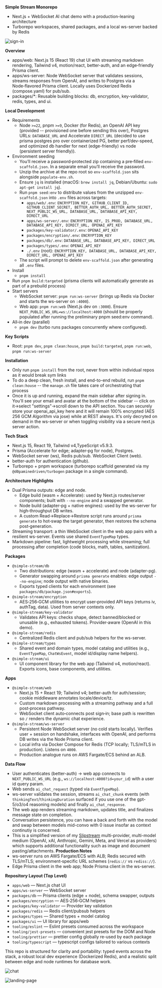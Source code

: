 **Simple Stream Monorepo**

- Next.js + WebSocket AI chat demo with a production-leaning architecture
- Turborepo workspaces, shared packages, and a local ws-server backed by Redis


![sign-in](./apps/web/public/sign-in.png)


**Overview**
- apps/web: Next.js 15 (React 19) chat UI with streaming markdown rendering, Tailwind v4, motion/react, better-auth, and an edge‑friendly Prisma client.
- apps/ws-server: Node WebSocket server that validates sessions, streams responses from OpenAI, and writes to Postgres via a Node‑flavored Prisma client. Locally uses Dockerized Redis (compose.yaml) for pub/sub.
- packages/*: Reusable building blocks: db, encryption, key-validator, redis, types, and ui.

**Local Development**
- Requirements
  - Node `>=22`, pnpm `>=9`, Docker (for Redis), an OpenAI API key (provided -- provisioned one before sending this over), Postgres URLs: `DATABASE_URL` and Accelerate `DIRECT_URL` (decided to use prisma postgres pro over containerized PG, better perf/dev-speed, and optimized db handler for next (edge-friendly) vs node (persistent server friendly)).
- Environment seeding
  - You’ll receive a password‑protected zip containing a pre‑filled `env-scaffold.json`. In a separate email you’ll receive the password.
  - Unzip the archive at the repo root so `env-scaffold.json` sits alongside `populate-env.sh`.
  - Ensure `jq` is installed (macOS: `brew install jq`, Debian/Ubuntu: `sudo apt-get install jq`).
  - Run `pnpm seed:env` to distribute values from the unzipped `env-scaffold.json` into `.env` files across targets:
    - `apps/web/.env`: `ENCRYPTION_KEY, GITHUB_CLIENT_ID, GITHUB_CLIENT_SECRET, BETTER_AUTH_URL, BETTER_AUTH_SECRET, NEXT_PUBLIC_WS_URL, DATABASE_URL, DATABASE_API_KEY, DIRECT_URL`
    - `apps/ws-server/.env`: `ENCRYPTION_KEY, IS_PROD, DATABASE_URL, DATABASE_API_KEY, DIRECT_URL, OPENAI_API_KEY`
    - `packages/key-validator/.env`: `OPENAI_API_KEY`
    - `packages/encryption/.env`: `ENCRYPTION_KEY`
    - `packages/db/.env`: `DATABASE_URL, DATABASE_API_KEY, DIRECT_URL`
    - `packages/types/.env`: `OPENAI_API_KEY`
    - `./.env` (root): `ENCRYPTION_KEY, DATABASE_URL, DATABASE_API_KEY, DIRECT_URL, OPENAI_API_KEY`
  - The script will prompt to delete `env-scaffold.json` after generating all `.env` files.
- Install
  - `pnpm install`
- Run `pnpm build:targeted` (prisma clients will automatically generate as part of a prebuild process) 
- Start servers
  - WebSocket server: `pnpm run:ws-server` (brings up Redis via Docker and starts the ws-server on `:4000`).
  - Web app: `pnpm run:web` (Next.js dev on `:3000`). Ensure `NEXT_PUBLIC_WS_URL=ws://localhost:4000` (should be properly populated after running the preliminary pnpm seed:env command).
- All‑in dev (parallel)
  - `pnpm dev` (turbo runs packages concurrently where configured).

**Key Scripts**
- Root: `pnpm dev`, `pnpm clean:house`, `pnpm build:targeted`, `pnpm run:web`, `pnpm run:ws-server`

**Installation**
- Only run `pnpm install` from the root, never from within individual repos as it would break sym links
- To do a deep clean, fresh install, and end-to-end rebuild, run `pnpm clean:house` -- the `manage.sh` file takes care of orchestrating that process
- Once it is up and running, expand the main sidebar after signing in. You'll see your email and avatar at the bottom of the sidebar -- click on it->select "settings"->scroll down to the API section. You can securely store your openai_api_key here and it will remain 100% encrypted (AES 256 GCM Algorithm via jose) while at REST always. It's only decryted on demand in the ws-server or when toggling visibility via a secure next.js server action.

**Tech Stack**
- Next.js 15, React 19, Tailwind v4,TypeScript v5.9.3.
- Prisma (Accelerate for edge; adapter‑pg for node), Postgres.
- WebSocket server (ws), Redis pub/sub. WebSocket Client (web).
- better-auth for authentication (github).
- Turborepo + pnpm workspace (turborepo scaffold generated via my `@d0paminedriven/turbogen` package in a single command).

**Architecture Highlights**
- Dual Prisma outputs: edge and node.
  - Edge build (wasm + Accelerate): used by Next.js routes/server components; built with `--no-engine` and a swapped generator.
  - Node build (adapter-pg + native engines): used by the ws-server for high‑throughput DB writes.
  - A custom Read→Replace→Restore script runs around `prisma generate` to hot‑swap the target generator, then restores the schema post‑generation.
- Streaming transport: a thin WebSocket client in the web app pairs with a resilient ws-server. Events use shared `EventTypeMap` types.
- Markdown pipeline: fast, lightweight processing while streaming; full processing after completion (code blocks, math, tables, sanitization).

**Packages**
- `@simple-stream/db`
  - Two distributions: edge (wasm + accelerate) and node (adapter-pg).
  - Generator swapping around `prisma generate` enables: edge output `--no-engine`; node output with native binaries.
  - Exports typed clients for each environment (see `packages/db/package.json#exports`).
- `@simple-stream/encryption`
  - AES‑256‑GCM utilities to encrypt user‑provided API keys (returns iv, authTag, data). Used from server contexts only.
- `@simple-stream/key-validator`
  - Validates API keys: checks shape, detect banned/blocked or unusable (e.g., exhausted tokens). Provider‑aware (OpenAI in this demo).
- `@simple-stream/redis`
  - Centralized Redis client and pub/sub helpers for the ws-server.
- `@simple-stream/types`
  - Shared event and domain types, model catalog and utilities (e.g., `EventTypeMap`, `ChatWsEvent`, model id/display name helpers).
- `@simple-stream/ui`
  - UI component library for the web app (Tailwind v4, motion/react). Exports icons, base components, and utilities.

**Apps**
- `@simple-stream/web`
  - Next.js 15 + React 19; Tailwind v4; better-auth for auth/session; cookie middleware annotates locale/device/tz.
  - Custom markdown processing with a streaming pathway and a full post‑process pathway.
  - WebSocket client auto‑connects post sign‑in; base path is rewritten so `/` renders the dynamic chat experience.
- `@simple-stream/ws-server`
  - Persistent Node WebSocket server (no cold starts locally). Verifies user + session on handshake, interfaces with OpenAI, and performs DB writes via the Node Prisma client.
  - Local infra via Docker Compose for Redis (TCP locally; TLS/mTLS in production). Listens on `4000`.
  - Production analogue runs on AWS Fargate/ECS behind an ALB.

**Data Flow**
- User authenticates (better-auth) → web app connects to `NEXT_PUBLIC_WS_URL` (e.g., `ws://localhost:4000?id=your_id`) with a user id query param.
- Web sends `ai_chat_request` (typed via `EventTypeMap`).
- ws-server validates the session, streams `ai_chat_chunk` events (with `thinkingText`/`thinkingDuration` surfaced if you use one of the gpt-5/o3/o4 reasoning models) and finally `ai_chat_response`.
- The web app renders streaming markdown, updates title, and finalizes message state on completion.
- Conversation persistence, you can have a back and forth with the model and swap between models mid-convo with 0 issue insofar as context continutiy is concerned. 
- This is a simplified version of my [Slipstream](https://chat.aicoalesce.com) multi-provider, multi-model medium (OpenAI, xAI, Anthropic, Gemini, Meta, and Vercel as providers) which supports additional functionality such as image and document pasting/attachments.
**Production Notes**
- ws-server runs on AWS Fargate/ECS with ALB; Redis secured with TLS/mTLS; environment‑specific URL schemes (`redis://` vs `rediss://`).
- Edge Prisma client in the web app; Node Prisma client in the ws-server.

**Repository Layout (Top Level)**
- `apps/web` — Next.js chat UI
- `apps/ws-server` — WebSocket server
- `packages/db` — Prisma clients (edge + node), schema swapper, outputs
- `packages/encryption` — AES‑256‑GCM helpers
- `packages/key-validator` — Provider key validation
- `packages/redis` — Redis client/pubsub helpers
- `packages/types` — Shared types + model catalog
- `packages/ui` — UI library for apps/web
- `tooling/eslint` — Eslint presets consumed across the workspace
- `tooling/jest-presets` — convenient jest presets for the DOM and Node
- `tooling/prettier` — prettier config globally re-used by each package
- `tooling/typescript` — typescript configs tailored to various contexts

This repo is structured for clarity and portability: typed events across the stack, a robust local dev experience (Dockerized Redis), and a realistic split between edge and node runtimes for database work.


![chat](./apps/web/public/gpt-5-nano-chat.png)


![landing-page](./apps/web/public/landing-page.png)
